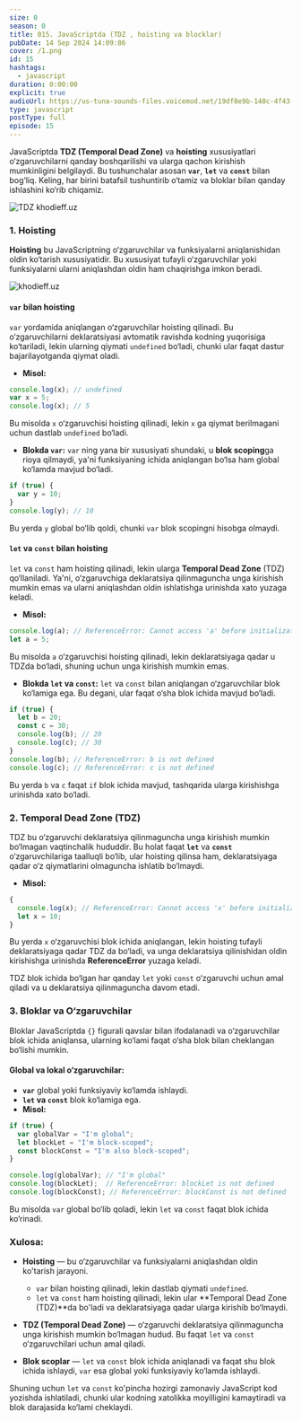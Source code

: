 ```yaml
---
size: 0
season: 0
title: 015. JavaScriptda (TDZ , hoisting va blocklar)
pubDate: 14 Sep 2024 14:09:86
cover: /1.png
id: 15
hashtags:
  - javascript
duration: 0:00:00
explicit: true
audioUrl: https://us-tuna-sounds-files.voicemod.net/19df8e9b-140c-4f43-8c0e-09c162821765-1658350707858.mp3
type: javascript
postType: full
episode: 15
---
```

JavaScriptda **TDZ (Temporal Dead Zone)** va **hoisting** xususiyatlari o‘zgaruvchilarni qanday boshqarilishi va ularga qachon kirishish mumkinligini belgilaydi. Bu tushunchalar asosan **`var`**, **`let`** va **`const`** bilan bog‘liq. Keling, har birini batafsil tushuntirib o‘tamiz va bloklar bilan qanday ishlashini ko‘rib chiqamiz.

![TDZ khodieff.uz](https://miro.medium.com/v2/resize:fit:1400/1*Nvxnq-bqM1iyTqwO_clFYQ.jpeg "TDZ khodieff.uz")

### 1. **Hoisting**

**Hoisting** bu JavaScriptning o‘zgaruvchilar va funksiyalarni aniqlanishidan oldin ko‘tarish xususiyatidir. Bu xususiyat tufayli o‘zgaruvchilar yoki funksiyalarni ularni aniqlashdan oldin ham chaqirishga imkon beradi.

![khodieff.uz](https://i.ytimg.com/vi/EvfRXyKa_GI/maxresdefault.jpg "khodieff.uz HOISTING")

#### **`var` bilan hoisting**

`var` yordamida aniqlangan o‘zgaruvchilar hoisting qilinadi. Bu o‘zgaruvchilarni deklaratsiyasi avtomatik ravishda kodning yuqorisiga ko‘tariladi, lekin ularning qiymati `undefined` bo‘ladi, chunki ular faqat dastur bajarilayotganda qiymat oladi.

* **Misol:**

```javascript
console.log(x); // undefined
var x = 5;
console.log(x); // 5
```

Bu misolda `x` o‘zgaruvchisi hoisting qilinadi, lekin `x` ga qiymat berilmagani uchun dastlab `undefined` bo‘ladi.

* **Blokda `var`:**
  `var` ning yana bir xususiyati shundaki, u **blok scoping**ga rioya qilmaydi, ya'ni funksiyaning ichida aniqlangan bo‘lsa ham global ko‘lamda mavjud bo‘ladi.

```javascript
if (true) {
  var y = 10;
}
console.log(y); // 10
```

Bu yerda `y` global bo‘lib qoldi, chunki `var` blok scopingni hisobga olmaydi.

#### **`let` va `const` bilan hoisting**

`let` va `const` ham hoisting qilinadi, lekin ularga **Temporal Dead Zone** (TDZ) qo‘llaniladi. Ya'ni, o‘zgaruvchiga deklaratsiya qilinmaguncha unga kirishish mumkin emas va ularni aniqlashdan oldin ishlatishga urinishda xato yuzaga keladi.

* **Misol:**

```javascript
console.log(a); // ReferenceError: Cannot access 'a' before initialization
let a = 5;
```

Bu misolda `a` o‘zgaruvchisi hoisting qilinadi, lekin deklaratsiyaga qadar u TDZda bo‘ladi, shuning uchun unga kirishish mumkin emas.

* **Blokda `let` va `const`:**
  `let` va `const` bilan aniqlangan o‘zgaruvchilar blok ko‘lamiga ega. Bu degani, ular faqat o‘sha blok ichida mavjud bo‘ladi.

```javascript
if (true) {
  let b = 20;
  const c = 30;
  console.log(b); // 20
  console.log(c); // 30
}
console.log(b); // ReferenceError: b is not defined
console.log(c); // ReferenceError: c is not defined
```

Bu yerda `b` va `c` faqat `if` blok ichida mavjud, tashqarida ularga kirishishga urinishda xato bo‘ladi.

### 2. **Temporal Dead Zone (TDZ)**

TDZ bu o‘zgaruvchi deklaratsiya qilinmaguncha unga kirishish mumkin bo‘lmagan vaqtinchalik hududdir. Bu holat faqat **`let`** va **`const`** o‘zgaruvchilariga taalluqli bo‘lib, ular hoisting qilinsa ham, deklaratsiyaga qadar o‘z qiymatlarini olmaguncha ishlatib bo‘lmaydi.

* **Misol:**

```javascript
{
  console.log(x); // ReferenceError: Cannot access 'x' before initialization
  let x = 10;
}
```

Bu yerda `x` o‘zgaruvchisi blok ichida aniqlangan, lekin hoisting tufayli deklaratsiyaga qadar TDZ da bo‘ladi, va unga deklaratsiya qilinishidan oldin kirishishga urinishda **ReferenceError** yuzaga keladi.

TDZ blok ichida bo‘lgan har qanday `let` yoki `const` o‘zgaruvchi uchun amal qiladi va u deklaratsiya qilinmaguncha davom etadi.

### 3. **Bloklar va O‘zgaruvchilar**

Bloklar JavaScriptda `{}` figurali qavslar bilan ifodalanadi va o‘zgaruvchilar blok ichida aniqlansa, ularning ko‘lami faqat o‘sha blok bilan cheklangan bo‘lishi mumkin.

#### **Global va lokal o‘zgaruvchilar**:

* **`var`** global yoki funksiyaviy ko‘lamda ishlaydi.
* **`let` va `const`** blok ko‘lamiga ega.
* **Misol:**

```javascript
if (true) {
  var globalVar = "I'm global";
  let blockLet = "I'm block-scoped";
  const blockConst = "I'm also block-scoped";
}

console.log(globalVar); // "I'm global"
console.log(blockLet);  // ReferenceError: blockLet is not defined
console.log(blockConst); // ReferenceError: blockConst is not defined
```

Bu misolda `var` global bo‘lib qoladi, lekin `let` va `const` faqat blok ichida ko‘rinadi.

### Xulosa:

* **Hoisting** — bu o‘zgaruvchilar va funksiyalarni aniqlashdan oldin ko'tarish jarayoni.

  * `var` bilan hoisting qilinadi, lekin dastlab qiymati `undefined`.
  * `let` va `const` ham hoisting qilinadi, lekin ular **Temporal Dead Zone (TDZ)**da bo'ladi va deklaratsiyaga qadar ularga kirishib bo‘lmaydi.
* **TDZ (Temporal Dead Zone)** — o‘zgaruvchi deklaratsiya qilinmaguncha unga kirishish mumkin bo‘lmagan hudud. Bu faqat `let` va `const` o‘zgaruvchilari uchun amal qiladi.
* **Blok scoplar** — `let` va `const` blok ichida aniqlanadi va faqat shu blok ichida ishlaydi, `var` esa global yoki funksiyaviy ko‘lamda ishlaydi.

Shuning uchun `let` va `const` ko'pincha hozirgi zamonaviy JavaScript kod yozishda ishlatiladi, chunki ular kodning xatolikka moyilligini kamaytiradi va blok darajasida ko‘lami cheklaydi.